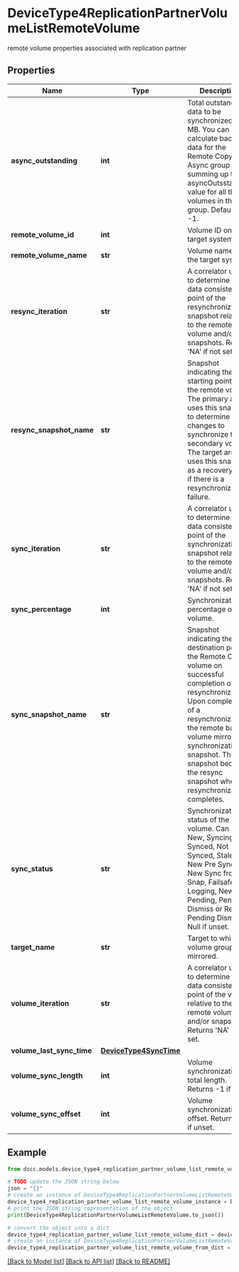# DeviceType4ReplicationPartnerVolumeListRemoteVolume

remote volume properties associated with replication partner

## Properties

Name | Type | Description | Notes
------------ | ------------- | ------------- | -------------
**async_outstanding** | **int** | Total outstanding data to be synchronized in MB. You can calculate backlog data for the Remote Copy Async group by summing up the asyncOutsstanding value for all the volumes in the group. Defaults to -1. | [optional] 
**remote_volume_id** | **int** | Volume ID on the target system. | [optional] 
**remote_volume_name** | **str** | Volume name on the target system. | [optional] 
**resync_iteration** | **str** | A correlator used to determine the data consistency point of the resynchroniztion snapshot relative to the remote volume and/or snapshots. Returns &#39;NA&#39; if not set. | [optional] 
**resync_snapshot_name** | **str** | Snapshot indicating the starting point of the remote volume. The primary array uses this snapshot to determine which changes to synchronize to the secondary volume. The target array uses this snapshot as a recovery point if there is a resynchronization failure. | [optional] 
**sync_iteration** | **str** | A correlator used to determine the data consistency point of the synchronization snapshot relative to the remote volume and/or snapshots. Returns &#39;NA&#39; if not set. | [optional] 
**sync_percentage** | **int** | Synchronization percentage of the volume. | [optional] 
**sync_snapshot_name** | **str** | Snapshot indicating the destination point of the Remote Copy volume on successful completion of resynchronization. Upon completion of a resynchronization, the remote base volume mirrors this synchronization snapshot. This snapshot becomes the resync snapshot when resynchronization completes. | [optional] 
**sync_status** | **str** | Synchronization status of the volume. Can be New, Syncing, Synced, Not Synced, Stale, New Pre Synced, New Sync from Snap, Failsafe, Logging, New Pending, Pending Dismiss or Remote Pending Dismiss. Null if unset. | [optional] 
**target_name** | **str** | Target to which the volume group is mirrored. | [optional] 
**volume_iteration** | **str** | A correlator used to determine the data consistency point of the volume relative to the remote volume and/or snapshots. Returns &#39;NA&#39; if not set. | [optional] 
**volume_last_sync_time** | [**DeviceType4SyncTime**](DeviceType4SyncTime.md) |  | [optional] 
**volume_sync_length** | **int** | Volume synchronization total length. Returns -1 if unset | [optional] 
**volume_sync_offset** | **int** | Volume synchronization offset. Returns -1 if unset. | [optional] 

## Example

```python
from dscc.models.device_type4_replication_partner_volume_list_remote_volume import DeviceType4ReplicationPartnerVolumeListRemoteVolume

# TODO update the JSON string below
json = "{}"
# create an instance of DeviceType4ReplicationPartnerVolumeListRemoteVolume from a JSON string
device_type4_replication_partner_volume_list_remote_volume_instance = DeviceType4ReplicationPartnerVolumeListRemoteVolume.from_json(json)
# print the JSON string representation of the object
print(DeviceType4ReplicationPartnerVolumeListRemoteVolume.to_json())

# convert the object into a dict
device_type4_replication_partner_volume_list_remote_volume_dict = device_type4_replication_partner_volume_list_remote_volume_instance.to_dict()
# create an instance of DeviceType4ReplicationPartnerVolumeListRemoteVolume from a dict
device_type4_replication_partner_volume_list_remote_volume_from_dict = DeviceType4ReplicationPartnerVolumeListRemoteVolume.from_dict(device_type4_replication_partner_volume_list_remote_volume_dict)
```
[[Back to Model list]](../README.md#documentation-for-models) [[Back to API list]](../README.md#documentation-for-api-endpoints) [[Back to README]](../README.md)



